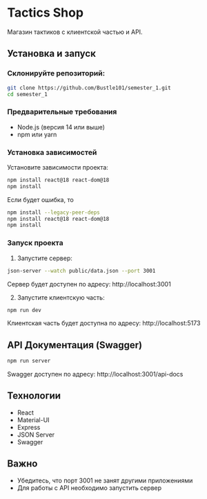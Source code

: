 # Tactics Shop

Магазин тактиков с клиентской частью и API.



## Установка и запуск

### Склонируйте репозиторий:

```bash
git clone https://github.com/Bustle101/semester_1.git
cd semester_1
```

### Предварительные требования
- Node.js (версия 14 или выше)
- npm или yarn

### Установка зависимостей

Установите зависимости проекта:
```bash
npm install react@18 react-dom@18
npm install
```

Если будет ошибка, то
```bash
npm install --legacy-peer-deps
npm install react@18 react-dom@18
npm install
```

### Запуск проекта

1. Запустите сервер:
```bash
json-server --watch public/data.json --port 3001
```
Сервер будет доступен по адресу: http://localhost:3001

2. Запустите клиентскую часть:
```bash
npm run dev
```
Клиентская часть будет доступна по адресу: http://localhost:5173

## API Документация (Swagger)
```bash
npm run server
```
Swagger доступен по адресу: http://localhost:3001/api-docs


## Технологии

- React
- Material-UI
- Express
- JSON Server
- Swagger

## Важно

- Убедитесь, что порт 3001 не занят другими приложениями
- Для работы с API необходимо запустить сервер



